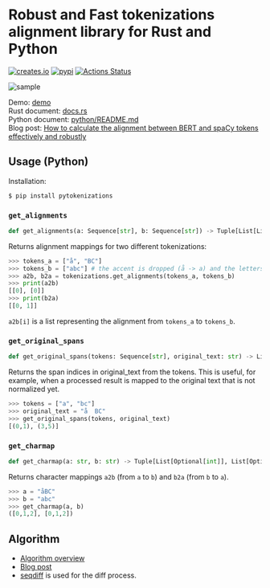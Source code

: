 # Robust and Fast tokenizations alignment library for Rust and Python
[![creates.io](https://img.shields.io/crates/v/tokenizations.svg)](https://crates.io/crates/tokenizations)
[![pypi](https://img.shields.io/pypi/v/pytokenizations.svg)](https://pypi.org/project/pytokenizations/)
[![Actions Status](https://github.com/tamuhey/tokenizations/workflows/Test/badge.svg)](https://github.com/tamuhey/tokenizations/actions)

![sample](./img/demo.png)

Demo: [demo](https://tamuhey.github.io/tokenizations/)  
Rust document: [docs.rs](https://docs.rs/tokenizations/0.2.2/tokenizations/)  
Python document: [python/README.md](./python/README.md)  
Blog post: [How to calculate the alignment between BERT and spaCy tokens effectively and robustly](https://gist.github.com/tamuhey/af6cbb44a703423556c32798e1e1b704)

## Usage (Python)

Installation:

```bash
$ pip install pytokenizations
```

### `get_alignments`

```python
def get_alignments(a: Sequence[str], b: Sequence[str]) -> Tuple[List[List[int]], List[List[int]]]: ...
```

Returns alignment mappings for two different tokenizations:

```python
>>> tokens_a = ["å", "BC"]
>>> tokens_b = ["abc"] # the accent is dropped (å -> a) and the letters are lowercased(BC -> bc)
>>> a2b, b2a = tokenizations.get_alignments(tokens_a, tokens_b)
>>> print(a2b)
[[0], [0]]
>>> print(b2a)
[[0, 1]]
```

`a2b[i]` is a list representing the alignment from `tokens_a` to `tokens_b`.   

### `get_original_spans`

```python
def get_original_spans(tokens: Sequence[str], original_text: str) -> List[Optional[Tuple[int, int]]]: ... 
```

Returns the span indices in original_text from the tokens.
This is useful, for example, when a processed result is mapped to the original text that is not normalized yet.

```python
>>> tokens = ["a", "bc"]
>>> original_text = "å  BC"
>>> get_original_spans(tokens, original_text)
[(0,1), (3,5)]
```

### `get_charmap`

```python
def get_charmap(a: str, b: str) -> Tuple[List[Optional[int]], List[Optional[int]]]: ...
```

Returns character mappings `a2b` (from `a` to `b`) and `b2a` (from `b` to `a`).

```python
>>> a = "åBC"
>>> b = "abc"
>>> get_charmap(a, b)
([0,1,2], [0,1,2])
```

## Algorithm

- [Algorithm overview](./note/algorithm.md)  
- [Blog post](./note/blog_post.md)  
- [seqdiff](https://github.com/tamuhey/seqdiff) is used for the diff process.